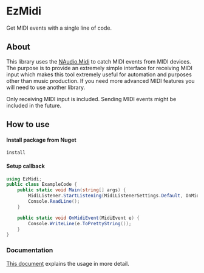 # EzMidi

Get MIDI events with a single line of code.

## About

This library uses the [NAudio.Midi](https://github.com/naudio/NAudio) to catch MIDI events from MIDI devices. The purpose is to provide an extremely simple interface for receiving MIDI input which makes this tool extremely useful for automation and purposes other than music production. If you need more advanced MIDI features you will need to use another library.

Only receiving MIDI input is included. Sending MIDI events might be included in the future.

## How to use

#### Install package from Nuget

```
install
```

#### Setup callback

```C#
using EzMidi;
public class ExampleCode {
    public static void Main(string[] args) {
        MidiListener.StartListening(MidiListenerSettings.Default, OnMidiEvent);
        Console.ReadLine();
    }

    public static void OnMidiEvent(MidiEvent e) {
        Console.WriteLine(e.ToPrettyString());
    }
}
```

### Documentation

[This document](https://github.com/porrasm/EzMidi/blob/main/documentation.md) explains the usage in more detail.